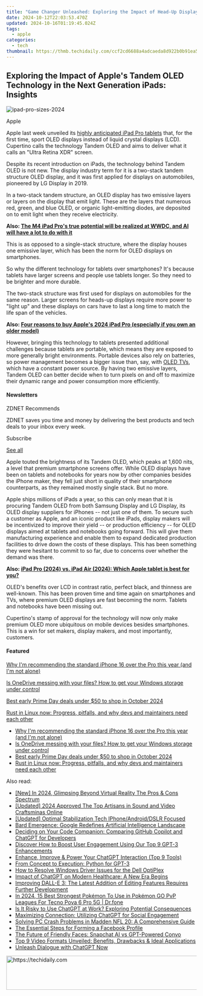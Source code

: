 ```yaml
---
title: "Game Changer Unleashed: Exploring the Impact of Head-Up Displays in Biking Through Photochromic Technology | ZDNET Reviews"
date: 2024-10-12T22:03:53.470Z
updated: 2024-10-16T01:19:45.024Z
tags:
  - apple
categories:
  - tech
thumbnail: https://thmb.techidaily.com/ccf2cd6688a4adcaeda8d922b0b91ea561ec3cf2936a8b4a71d20d4455d103fb.jpg
---
```


## Exploring the Impact of Apple's Tandem OLED Technology in the Next Generation iPads: Insights

![ipad-pro-sizes-2024](https://www.zdnet.com/a/img/resize/19f7ba0a6df033e87db41ecd26bd8b5da5c73040/2024/05/07/ded00964-4cd7-42ae-ace8-a21e292007e4/ipad-pro-sizes-2024.jpg?auto=webp&width=1280)

Apple

Apple last week unveiled its [highly anticipated iPad Pro tablets](https://www.zdnet.com/article/buying-advice-2024-ipad-air-and-ipad-pro/) that, for the first time, sport OLED displays instead of liquid crystal displays (LCD). Cupertino calls the technology Tandem OLED and aims to deliver what it calls an "Ultra Retina XDR" screen.

Despite its recent introduction on iPads, the technology behind Tandem OLED is not new. The display industry term for it is a two-stack tandem structure OLED display, and it was first applied for displays on automobiles, pioneered by LG Display in 2019.

In a two-stack tandem structure, an OLED display has two emissive layers or layers on the display that emit light. These are the layers that numerous red, green, and blue OLED, or organic light-emitting diodes, are deposited on to emit light when they receive electricity.

**Also: [The M4 iPad Pro's true potential will be realized at WWDC, and AI will have a lot to do with it](https://www.zdnet.com/article/the-m4-ipad-pros-true-potential-will-be-realized-at-wwdc-and-ai-will-have-a-lot-to-do-with-it/)**

This is as opposed to a single-stack structure, where the display houses one emissive layer, which has been the norm for OLED displays on smartphones.

So why the different technology for tablets over smartphones? It's because tablets have larger screens and people use tablets longer. So they need to be brighter and more durable.

The two-stack structure was first used for displays on automobiles for the same reason. Larger screens for heads-up displays require more power to "light up" and these displays on cars have to last a long time to match the life span of the vehicles.

**Also: [Four reasons to buy Apple's 2024 iPad Pro (especially if you own an older model)](https://www.zdnet.com/article/four-reasons-to-buy-the-apples-2024-ipad-pro-especially-if-you-own-an-older-model/)**

However, bringing this technology to tablets presented additional challenges because tablets are portable, which means they are exposed to more generally bright environments. Portable devices also rely on batteries, so power management becomes a bigger issue than, say, with [OLED TVs](https://www.zdnet.com/home-and-office/home-entertainment/best-oled-tv/), which have a constant power source. By having two emissive layers, Tandem OLED can better decide when to turn pixels on and off to maximize their dynamic range and power consumption more efficiently.

#### Newsletters

ZDNET Recommends

ZDNET saves you time and money by delivering the best products and tech deals to your inbox every week.

 Subscribe

[See all](https://www.zdnet.com/newsletters/)

Apple touted the brightness of its Tandem OLED, which peaks at 1,600 nits, a level that premium smartphone screens offer. While OLED displays have been on tablets and notebooks for years now by other companies besides the iPhone maker, they fell just short in quality of their smartphone counterparts, as they remained mostly single stack. But no more.

Apple ships millions of iPads a year, so this can only mean that it is procuring Tandem OLED from both Samsung Display and LG Display, its OLED display suppliers for iPhones -- not just one of them. To secure such a customer as Apple, and an iconic product like iPads, display makers will be incentivized to improve their yield -- or production efficiency -- for OLED displays aimed at tablets and notebooks going forward. This will give them manufacturing experience and enable them to expand dedicated production facilities to drive down the costs of these displays. This has been something they were hesitant to commit to so far, due to concerns over whether the demand was there. 

**Also: [iPad Pro (2024) vs. iPad Air (2024): Which Apple tablet is best for you?](https://www.zdnet.com/article/ipad-pro-2024-vs-ipad-air-2024/)**

OLED's benefits over LCD in contrast ratio, perfect black, and thinness are well-known. This has been proven time and time again on smartphones and TVs, where premium OLED displays are fast becoming the norm. Tablets and notebooks have been missing out.

Cupertino's stamp of approval for the technology will now only make premium OLED more ubiquitous on mobile devices besides smartphones. This is a win for set makers, display makers, and most importantly, customers. 

#### Featured

[Why I'm recommending the standard iPhone 16 over the Pro this year (and I'm not alone)](https://www.zdnet.com/article/why-im-recommending-the-standard-iphone-16-over-the-pro-this-year-and-im-not-alone/ "Why I'm recommending the standard iPhone 16 over the Pro this year (and I'm not alone)")

[Is OneDrive messing with your files? How to get your Windows storage under control](https://www.zdnet.com/article/is-onedrive-messing-with-your-files-how-to-get-your-windows-storage-under-control/ "Is OneDrive messing with your files? How to get your Windows storage under control")

[Best early Prime Day deals under $50 to shop in October 2024](https://www.zdnet.com/article/best-early-prime-day-deals-under-50/ "Best early Prime Day deals under $50 to shop in October 2024")

[Rust in Linux now: Progress, pitfalls, and why devs and maintainers need each other](https://www.zdnet.com/article/rust-in-linux-now-progress-pitfalls-and-why-devs-and-maintainers-need-each-other/ "Rust in Linux now: Progress, pitfalls, and why devs and maintainers need each other")

* [Why I'm recommending the standard iPhone 16 over the Pro this year (and I'm not alone)](https://www.zdnet.com/article/why-im-recommending-the-standard-iphone-16-over-the-pro-this-year-and-im-not-alone/ "Why I'm recommending the standard iPhone 16 over the Pro this year (and I'm not alone)")
* [Is OneDrive messing with your files? How to get your Windows storage under control](https://www.zdnet.com/article/is-onedrive-messing-with-your-files-how-to-get-your-windows-storage-under-control/ "Is OneDrive messing with your files? How to get your Windows storage under control")
* [Best early Prime Day deals under $50 to shop in October 2024](https://www.zdnet.com/article/best-early-prime-day-deals-under-50/ "Best early Prime Day deals under $50 to shop in October 2024")
* [Rust in Linux now: Progress, pitfalls, and why devs and maintainers need each other](https://www.zdnet.com/article/rust-in-linux-now-progress-pitfalls-and-why-devs-and-maintainers-need-each-other/ "Rust in Linux now: Progress, pitfalls, and why devs and maintainers need each other")

<ins class="adsbygoogle"
     style="display:block"
     data-ad-format="autorelaxed"
     data-ad-client="ca-pub-7571918770474297"
     data-ad-slot="1223367746"></ins>

<ins class="adsbygoogle"
     style="display:block"
     data-ad-client="ca-pub-7571918770474297"
     data-ad-slot="8358498916"
     data-ad-format="auto"
     data-full-width-responsive="true"></ins>

<span class="atpl-alsoreadstyle">Also read:</span>
<div><ul>
<li><a href="https://fox-http.techidaily.com/new-in-2024-glimpsing-beyond-virtual-reality-the-pros-and-cons-spectrum/"><u>[New] In 2024, Glimpsing Beyond Virtual Reality The Pros & Cons Spectrum</u></a></li>
<li><a href="https://article-posts.techidaily.com/updated-2024-approved-the-top-artisans-in-sound-and-video-craftsminas-online/"><u>[Updated] 2024 Approved The Top Artisans in Sound and Video Craftsminas Online</u></a></li>
<li><a href="https://extra-approaches.techidaily.com/updated-optimal-stabilization-tech-iphoneandroiddslr-focused/"><u>[Updated] Optimal Stabilization Tech IPhone/Android/DSLR Focused</u></a></li>
<li><a href="https://tech-hub.techidaily.com/bard-emergence-google-redefines-artificial-intelligence-landscape/"><u>Bard Emergence: Google Redefines Artificial Intelligence Landscape</u></a></li>
<li><a href="https://tech-hub.techidaily.com/deciding-on-your-code-companion-comparing-github-copilot-and-chatgpt-for-developers/"><u>Deciding on Your Code Companion: Comparing GitHub Copilot and ChatGPT for Developers</u></a></li>
<li><a href="https://tech-hub.techidaily.com/discover-how-to-boost-user-engagement-using-our-top-9-gpt-3-enhancements/"><u>Discover How to Boost User Engagement Using Our Top 9 GPT-3 Enhancements</u></a></li>
<li><a href="https://tech-hub.techidaily.com/enhance-improve-and-power-your-chatgpt-interaction-top-9-tools/"><u>Enhance, Improve & Power Your ChatGPT Interaction (Top 9 Tools)</u></a></li>
<li><a href="https://tech-savvy.techidaily.com/from-concept-to-execution-python-for-gpt-3/"><u>From Concept to Execution: Python for GPT-3</u></a></li>
<li><a href="https://hardware-updates.techidaily.com/how-to-resolve-windows-driver-issues-for-the-dell-optiplex/"><u>How to Resolve Windows Driver Issues for the Dell OptiPlex</u></a></li>
<li><a href="https://tech-hub.techidaily.com/impact-of-chatgpt-on-modern-healthcare-a-new-era-begins/"><u>Impact of ChatGPT on Modern Healthcare: A New Era Begins</u></a></li>
<li><a href="https://tech-hub.techidaily.com/improving-dall-e-3-the-latest-addition-of-editing-features-requires-further-development/"><u>Improving DALL-E 3: The Latest Addition of Editing Features Requires Further Development</u></a></li>
<li><a href="https://pokemon-go-android.techidaily.com/in-2024-15-best-strongest-pokemon-to-use-in-pokemon-go-pvp-leagues-for-tecno-pova-6-pro-5g-drfone-by-drfone-virtual-android/"><u>In 2024, 15 Best Strongest Pokémon To Use in Pokémon GO PvP Leagues For Tecno Pova 6 Pro 5G | Dr.fone</u></a></li>
<li><a href="https://tech-hub.techidaily.com/is-it-risky-to-use-chatgpt-at-work-exploring-potential-consequences/"><u>Is It Risky to Use ChatGPT at Work? Exploring Potential Consequences</u></a></li>
<li><a href="https://tech-hub.techidaily.com/maximizing-connection-utilizing-chatgpt-for-social-engagement/"><u>Maximizing Connection: Utilizing ChatGPT for Social Engagement</u></a></li>
<li><a href="https://win-able.techidaily.com/solving-pc-crash-problems-in-madden-nfl-20-a-comprehensive-guide/"><u>Solving PC Crash Problems in Madden NFL 20: A Comprehensive Guide</u></a></li>
<li><a href="https://facebook-video-content.techidaily.com/the-essential-steps-for-forming-a-facebook-profile/"><u>The Essential Steps for Forming a Facebook Profile</u></a></li>
<li><a href="https://tech-hub.techidaily.com/the-future-of-friendly-faces-snapchat-ai-vs-gpt-powered-convo/"><u>The Future of Friendly Faces: Snapchat AI vs GPT-Powered Convo</u></a></li>
<li><a href="https://tech-haven.techidaily.com/top-9-video-formats-unveiled-benefits-drawbacks-and-ideal-applications/"><u>Top 9 Video Formats Unveiled: Benefits, Drawbacks & Ideal Applications</u></a></li>
<li><a href="https://tech-haven.techidaily.com/unleash-dialogue-with-chatgpt-now/"><u>Unleash Dialogue with ChatGPT Now</u></a></li>
</ul></div>

<!-- affiliate ads begin -->
<a href="https://appsumo.8odi.net/c/5597632/2130871/7443" target="_top" id="2130871">
  <img src="//a.impactradius-go.com/display-ad/7443-2130871" border="0" alt="https://techidaily.com" width="728" height="90"/>
</a>
<img height="0" width="0" src="https://appsumo.8odi.net/i/5597632/2130871/7443" style="position:absolute;visibility:hidden;" border="0" />
<!-- affiliate ads end -->

